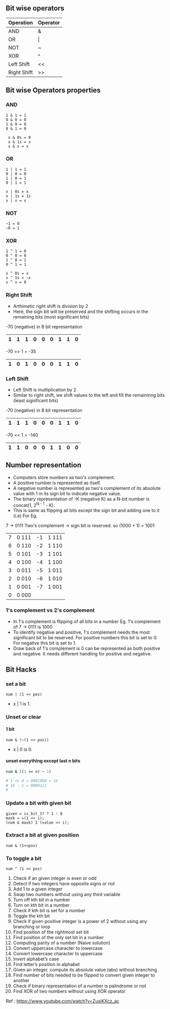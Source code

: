 ## Bit wise operators

| Operation | Operator |
|-----------|----------|
|   AND     |    &     |
|   OR      |    \|    |
|   NOT     |    ~     |
|   XOR     |    ^     |
| Left Shift|    <<    |
| Right Shift|   >>    |

## Bit wise Operators properties

### AND

```
1 & 1 = 1
0 & 0 = 0
1 & 0 = 0
0 & 1 = 0
```

```
 x & 0s = 0
 x & 1s = x
 x & x = x
 ```

### OR

```
1 | 1 = 1
0 | 0 = 0
1 | 0 = 1
0 | 1 = 1
```

```
x | 0s = x
x | 1s = 1s
x | x = x
```

### NOT

```
~1 = 0
~0 = 1
```

### XOR


```
1 ^ 1 = 0
0 ^ 0 = 0
1 ^ 0 = 1
0 ^ 1 = 1
```

```
x ^ 0s = x
x ^ 1s = ~x
x ^ x = 0
```

### Right Shift

- Arthimetic right shift is division by 2
- Here, the sign bit will be preserved and the shifting occurs in the remaining bits (most significant bits)


-70 (negative) in 8 bit representation

| 1 | 1 | 1 | 0 | 0 | 0 | 1 | 1 | 0 |
|:-:|:-:|:-:|:-:|:-:|:-:|:-:|:-:|:-:|

-70 >> 1 = -35

| 1 | 0 | 1 | 0 | 0 | 0 | 1 | 1 | 0 |
|:-:|:-:|:-:|:-:|:-:|:-:|:-:|:-:|:-:|


### Left Shift

- Left Shift is multiplication by 2
- Similar to right shift, we shift values to the left and fill the remaininng bits (least significant bits)

-70 (negative) in 8 bit representation

| 1 | 1 | 1 | 0 | 0 | 0 | 1 | 1 | 0 |
|:-:|:-:|:-:|:-:|:-:|:-:|:-:|:-:|:-:|

-70 << 1 = -140

| 1 | 1 | 0 | 0 | 0 | 1 | 1 | 0 | 0 | 
|:-:|:-:|:-:|:-:|:-:|:-:|:-:|:-:|:-:|


## Number representation

- Computers store numbers as two's complement.
- A positive number is represented as itself.
- A negative number is represented as two's complement of its absolute value with 1 in its sign bit to indicate negative value.
- The binary representation of -K (negative K) as a N-bit number is concat(1, 2<sup>N - 1</sup> - K).
- This is same as flipping all bits except the sign bit and adding one to it (i.e)
For Eg.

7 -> 0111
Two's complement -> sign bit is reserved. so (1000 + 1) = 1001

|   |       |    |        |
|---|-------|----|--------|
| 7 | 0 111 | -1 | 1 111  |
| 6 | 0 110 | -2 | 1 110  |
| 5 | 0 101 | -3 | 1 101  |
| 4 | 0 100 | -4 | 1 100  |
| 3 | 0 011 | -5 | 1 011  |
| 2 | 0 010 | -6 | 1 010  |
| 1 | 0 001 | -7 | 1 001  |
| 0 | 0 000 |    |        |

### 1's complement vs 2's complement

- In 1's complement is flipping of all bits in a number
Eg. 1's complement of 7 -> 0111 is 1000
- To identify negative and positive, 1's complement needs the most significant bit to be reserved. For positive numbers this bit is set to 0. For negative this bit is set to 1.
- Draw back of 1's complement is 0 can be represented as both positive and negative. It needs different handling for positive and negative.


## Bit Hacks

### set a bit

```
num | (1 << pos)
```

- x | 1 is 1.

### Unset or clear 

#### 1 bit

```
num & (~(1 << pos))
```

- x | 0 is 0.

#### unset everything except last n bits

```ruby
num & ((1 << n) - 1)

# 1 << 4 = 0001000 = 16
# 16 - 1 = 0000111
# 
```

### Update a bit with given bit

```
given = is_bit_1? ? 1 : 0
mask = =(1 << i);
(num & mask) I (value << i);
```

### Extract a bit at given position

```
num & (1<<pos)
```

### To toggle a bit

```
num ^ (1 << pos)
```

1. Check if an given integer is even or odd
2. Detect if two integers have opposite signs or not
3. Add 1 to a given integer
4. Swap two numbers without using any third variable
5. Turn off kth bit in a number
6. Turn on kth bit in a number
7. Check if kth bit is set for a number
8. Toggle the kth bit
9. Check if given positive integer is a power of 2 without using any branching or loop
10. Find position of the rightmost set bit
11. Find position of the only set bit in a number
12. Computing parity of a number (Naive solution)
13. Convert uppercase character to lowercase
14. Convert lowercase character to uppercase
15. Invert alphabet’s case
16. Find letter’s position in alphabet
17. Given an integer, compute its absolute value (abs) without branching
18. Find number of bits needed to be flipped to convert given integer to another
19. Check if binary representation of a number is palindrome or not
20. Find XOR of two numbers without using XOR operator

Ref : https://www.youtube.com/watch?v=ZusiKXcz_ac